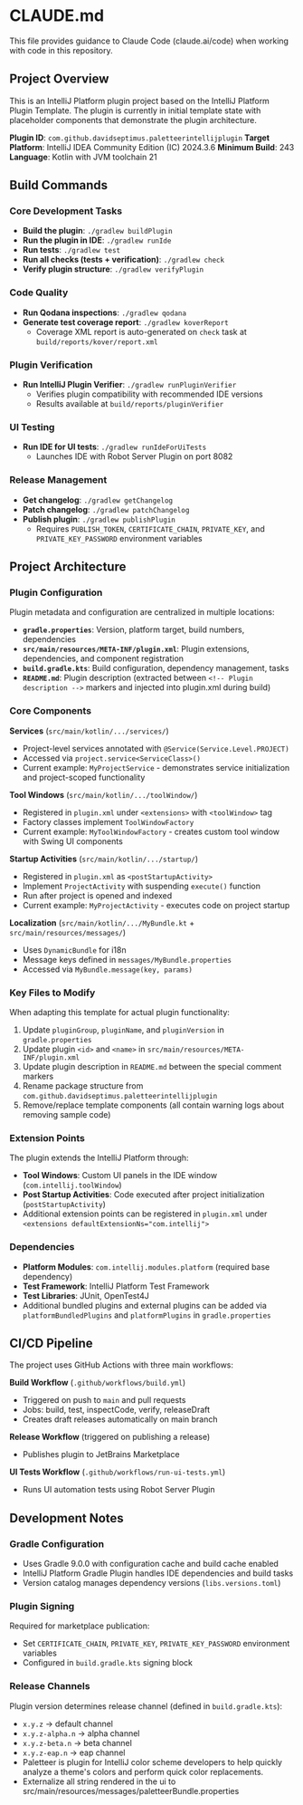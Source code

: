 # CLAUDE.md

This file provides guidance to Claude Code (claude.ai/code) when working with code in this repository.

## Project Overview

This is an IntelliJ Platform plugin project based on the IntelliJ Platform Plugin Template. The plugin is currently in initial template state with placeholder components that demonstrate the plugin architecture.

**Plugin ID**: `com.github.davidseptimus.paletteerintellijplugin`
**Target Platform**: IntelliJ IDEA Community Edition (IC) 2024.3.6
**Minimum Build**: 243
**Language**: Kotlin with JVM toolchain 21

## Build Commands

### Core Development Tasks
- **Build the plugin**: `./gradlew buildPlugin`
- **Run the plugin in IDE**: `./gradlew runIde`
- **Run tests**: `./gradlew test`
- **Run all checks (tests + verification)**: `./gradlew check`
- **Verify plugin structure**: `./gradlew verifyPlugin`

### Code Quality
- **Run Qodana inspections**: `./gradlew qodana`
- **Generate test coverage report**: `./gradlew koverReport`
  - Coverage XML report is auto-generated on `check` task at `build/reports/kover/report.xml`

### Plugin Verification
- **Run IntelliJ Plugin Verifier**: `./gradlew runPluginVerifier`
  - Verifies plugin compatibility with recommended IDE versions
  - Results available at `build/reports/pluginVerifier`

### UI Testing
- **Run IDE for UI tests**: `./gradlew runIdeForUiTests`
  - Launches IDE with Robot Server Plugin on port 8082

### Release Management
- **Get changelog**: `./gradlew getChangelog`
- **Patch changelog**: `./gradlew patchChangelog`
- **Publish plugin**: `./gradlew publishPlugin`
  - Requires `PUBLISH_TOKEN`, `CERTIFICATE_CHAIN`, `PRIVATE_KEY`, and `PRIVATE_KEY_PASSWORD` environment variables

## Project Architecture

### Plugin Configuration
Plugin metadata and configuration are centralized in multiple locations:
- **`gradle.properties`**: Version, platform target, build numbers, dependencies
- **`src/main/resources/META-INF/plugin.xml`**: Plugin extensions, dependencies, and component registration
- **`build.gradle.kts`**: Build configuration, dependency management, tasks
- **`README.md`**: Plugin description (extracted between `<!-- Plugin description -->` markers and injected into plugin.xml during build)

### Core Components

**Services** (`src/main/kotlin/.../services/`)
- Project-level services annotated with `@Service(Service.Level.PROJECT)`
- Accessed via `project.service<ServiceClass>()`
- Current example: `MyProjectService` - demonstrates service initialization and project-scoped functionality

**Tool Windows** (`src/main/kotlin/.../toolWindow/`)
- Registered in `plugin.xml` under `<extensions>` with `<toolWindow>` tag
- Factory classes implement `ToolWindowFactory`
- Current example: `MyToolWindowFactory` - creates custom tool window with Swing UI components

**Startup Activities** (`src/main/kotlin/.../startup/`)
- Registered in `plugin.xml` as `<postStartupActivity>`
- Implement `ProjectActivity` with suspending `execute()` function
- Run after project is opened and indexed
- Current example: `MyProjectActivity` - executes code on project startup

**Localization** (`src/main/kotlin/.../MyBundle.kt` + `src/main/resources/messages/`)
- Uses `DynamicBundle` for i18n
- Message keys defined in `messages/MyBundle.properties`
- Accessed via `MyBundle.message(key, params)`

### Key Files to Modify
When adapting this template for actual plugin functionality:
1. Update `pluginGroup`, `pluginName`, and `pluginVersion` in `gradle.properties`
2. Update plugin `<id>` and `<name>` in `src/main/resources/META-INF/plugin.xml`
3. Update plugin description in `README.md` between the special comment markers
4. Rename package structure from `com.github.davidseptimus.paletteerintellijplugin`
5. Remove/replace template components (all contain warning logs about removing sample code)

### Extension Points
The plugin extends the IntelliJ Platform through:
- **Tool Windows**: Custom UI panels in the IDE window (`com.intellij.toolWindow`)
- **Post Startup Activities**: Code executed after project initialization (`postStartupActivity`)
- Additional extension points can be registered in `plugin.xml` under `<extensions defaultExtensionNs="com.intellij">`

### Dependencies
- **Platform Modules**: `com.intellij.modules.platform` (required base dependency)
- **Test Framework**: IntelliJ Platform Test Framework
- **Test Libraries**: JUnit, OpenTest4J
- Additional bundled plugins and external plugins can be added via `platformBundledPlugins` and `platformPlugins` in `gradle.properties`

## CI/CD Pipeline

The project uses GitHub Actions with three main workflows:

**Build Workflow** (`.github/workflows/build.yml`)
- Triggered on push to `main` and pull requests
- Jobs: build, test, inspectCode, verify, releaseDraft
- Creates draft releases automatically on main branch

**Release Workflow** (triggered on publishing a release)
- Publishes plugin to JetBrains Marketplace

**UI Tests Workflow** (`.github/workflows/run-ui-tests.yml`)
- Runs UI automation tests using Robot Server Plugin

## Development Notes

### Gradle Configuration
- Uses Gradle 9.0.0 with configuration cache and build cache enabled
- IntelliJ Platform Gradle Plugin handles IDE dependencies and build tasks
- Version catalog manages dependency versions (`libs.versions.toml`)

### Plugin Signing
Required for marketplace publication:
- Set `CERTIFICATE_CHAIN`, `PRIVATE_KEY`, `PRIVATE_KEY_PASSWORD` environment variables
- Configured in `build.gradle.kts` signing block

### Release Channels
Plugin version determines release channel (defined in `build.gradle.kts`):
- `x.y.z` → default channel
- `x.y.z-alpha.n` → alpha channel
- `x.y.z-beta.n` → beta channel
- `x.y.z-eap.n` → eap channel
- Paletteer is plugin for IntelliJ color scheme developers to help quickly analyze a theme's colors and perform quick color replacements.
- Externalize all string rendered in the ui to src/main/resources/messages/paletteerBundle.properties